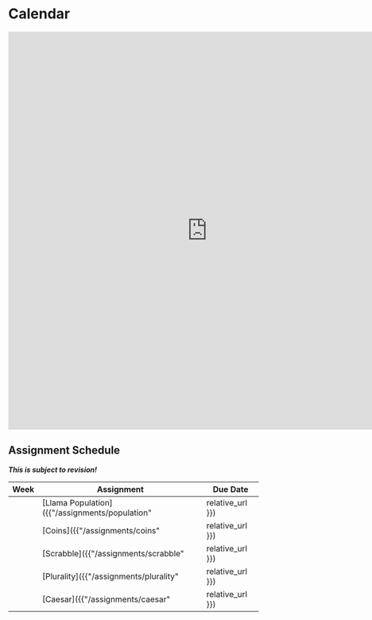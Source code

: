 
# Calendar

<iframe src="https://calendar.google.com/calendar/embed?height=600&wkst=1&bgcolor=%23ffffff&ctz=America%2FNew_York&showCalendars=0&src=Y184ajdoc20wZ3J0cW1oM3RwaHU2b2UzajUzMEBncm91cC5jYWxlbmRhci5nb29nbGUuY29t&color=%233F51B5" style="border-width:0" width="800" height="800" frameborder="0" scrolling="no"></iframe>

## Assignment Schedule

_**This is subject to revision!**_

| **Week** | **Assignment**                                                     | **Due Date** |
|----------|--------------------------------------------------------------------|--------------|
|          | [Llama Population]({{"/assignments/population" | relative_url }})  |              |
|          | [Coins]({{"/assignments/coins" | relative_url }})                  |              |
|          | [Scrabble]({{"/assignments/scrabble" | relative_url }})            |              |
|          | [Plurality]({{"/assignments/plurality" | relative_url }})          |              |
|          | [Caesar]({{"/assignments/caesar" | relative_url }})                |              |
